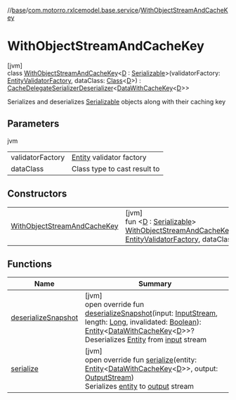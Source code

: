 //[base](../../../index.md)/[com.motorro.rxlcemodel.base.service](../index.md)/[WithObjectStreamAndCacheKey](index.md)

# WithObjectStreamAndCacheKey

[jvm]\
class [WithObjectStreamAndCacheKey](index.md)&lt;[D](index.md) : [Serializable](https://docs.oracle.com/javase/8/docs/api/java/io/Serializable.html)&gt;(validatorFactory: [EntityValidatorFactory](../../com.motorro.rxlcemodel.base.entity/-entity-validator-factory/index.md), dataClass: [Class](https://docs.oracle.com/javase/8/docs/api/java/lang/Class.html)&lt;[D](index.md)&gt;) : [CacheDelegateSerializerDeserializer](../-cache-delegate-serializer-deserializer/index.md)&lt;[DataWithCacheKey](../-data-with-cache-key/index.md)&lt;[D](index.md)&gt;&gt; 

Serializes and deserializes [Serializable](https://docs.oracle.com/javase/8/docs/api/java/io/Serializable.html) objects along with their caching key

## Parameters

jvm

| | |
|---|---|
| validatorFactory | [Entity](../../com.motorro.rxlcemodel.base.entity/-entity/index.md) validator factory |
| dataClass | Class type to cast result to |

## Constructors

| | |
|---|---|
| [WithObjectStreamAndCacheKey](-with-object-stream-and-cache-key.md) | [jvm]<br>fun &lt;[D](index.md) : [Serializable](https://docs.oracle.com/javase/8/docs/api/java/io/Serializable.html)&gt; [WithObjectStreamAndCacheKey](-with-object-stream-and-cache-key.md)(validatorFactory: [EntityValidatorFactory](../../com.motorro.rxlcemodel.base.entity/-entity-validator-factory/index.md), dataClass: [Class](https://docs.oracle.com/javase/8/docs/api/java/lang/Class.html)&lt;[D](index.md)&gt;) |

## Functions

| Name | Summary |
|---|---|
| [deserializeSnapshot](deserialize-snapshot.md) | [jvm]<br>open override fun [deserializeSnapshot](deserialize-snapshot.md)(input: [InputStream](https://docs.oracle.com/javase/8/docs/api/java/io/InputStream.html), length: [Long](https://kotlinlang.org/api/latest/jvm/stdlib/kotlin/-long/index.html), invalidated: [Boolean](https://kotlinlang.org/api/latest/jvm/stdlib/kotlin/-boolean/index.html)): [Entity](../../com.motorro.rxlcemodel.base.entity/-entity/index.md)&lt;[DataWithCacheKey](../-data-with-cache-key/index.md)&lt;[D](index.md)&gt;&gt;?<br>Deserializes [Entity](../../com.motorro.rxlcemodel.base.entity/-entity/index.md) from [input](deserialize-snapshot.md) stream |
| [serialize](serialize.md) | [jvm]<br>open override fun [serialize](serialize.md)(entity: [Entity](../../com.motorro.rxlcemodel.base.entity/-entity/index.md)&lt;[DataWithCacheKey](../-data-with-cache-key/index.md)&lt;[D](index.md)&gt;&gt;, output: [OutputStream](https://docs.oracle.com/javase/8/docs/api/java/io/OutputStream.html))<br>Serializes [entity](serialize.md) to [output](serialize.md) stream |
